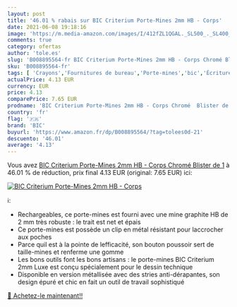 ```yaml
---
layout: post
title: '46.01 % rabais sur BIC Criterium Porte-Mines 2mm HB - Corps'
date: 2021-06-08 19:18:16
image: 'https://m.media-amazon.com/images/I/412fZL1QGAL._SL500_._SL400_.jpg'
comments: true
category: ofertas
author: 'tole.es'
slug: 'B008895564-fr BIC Criterium Porte-Mines 2mm HB - Corps Chromé Blister de 1'
sku: 'B008895564-fr'
tags: [ 'Crayons','Fournitures de bureau','Porte-mines','bic','Écriture', ]
actualPrice: 4.13 EUR
currency: EUR
price: 4.13
comparePrice: 7.65 EUR
prodname: 'BIC Criterium Porte-Mines 2mm HB - Corps Chromé  Blister de 1'
country: 'fr'
flag: '🇫🇷'
brand: 'BIC'
buyurl: 'https://www.amazon.fr/dp/B008895564/?tag=tolees0d-21'
descuento: '46.01'
average: '4.13'
---
```


Vous avez [BIC Criterium Porte-Mines 2mm HB - Corps Chromé  Blister de 1](https://www.amazon.fr/dp/B008895564/?tag=tolees0d-21)  à  46.01 % de réduction, prix final  4.13 EUR (original: 7.65 EUR) ici:

[![BIC Criterium Porte-Mines 2mm HB - Corps](https://m.media-amazon.com/images/I/412fZL1QGAL._SL500_._SL400_.jpg)](https://www.amazon.fr/dp/B008895564/?tag=tolees0d-21)

ℹ️:

- Rechargeables, ce porte-mines est fourni avec une mine graphite HB de 2 mm très robuste : le trait est net et épais
- Ce porte-mines est possède un clip en métal résistant pour laccrocher aux poches
- Parce quil est à la pointe de lefficacité, son bouton poussoir sert de taille-mines et renferme une gomme
- Les bons outils font les bons artisans : le porte-mines BIC Criterium 2mm Luxe est conçu spécialement pour le dessin technique
- Disponible en version métallisée avec des stries anti-dérapantes, son design épuré et chic en fait un outil de travail sophistiqué

[🛒 Achetez-le maintenant!!](https://www.amazon.fr/dp/B008895564/?tag=tolees0d-21)
